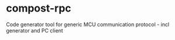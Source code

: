 # compost-rpc
Code generator tool for generic MCU communication protocol - incl generator and PC client
